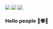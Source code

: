 <!--![Header Image](https://github.com/zenithexpo/zenithexpo/blob/master/Hello.png?raw=true)-->

[![](https://img.shields.io/github/followers/zenithexpo?color=%23181717&label=&logo=github&style=for-the-badge)](https://github.com/iambhagath)
[![](https://img.shields.io/badge/-Connect-%230077B5?style=for-the-badge&logo=linkedin)](https://www.linkedin.com/in/bhagath-reddy-68328a176/)
[![](https://img.shields.io/twitter/follow/DikshaVv?color=%231DA1F2&label=&logo=twitter&logoColor=%23ffffff&style=for-the-badge)](https://twitter.com/_imbhagath)

### Hello people 👾👽👾

<!--
**iambhagath/iambhagath** is a ✨ _special_ ✨ repository because its `README.md` (this file) appears on your GitHub profile.

Here are some ideas to get you started:

- 🔭 I’m currently working on ...
- 🌱 I’m currently learning ...
- 👯 I’m looking to collaborate on ...
- 🤔 I’m looking for help with ...
- 💬 Ask me about ...
- 📫 How to reach me: ...
- 😄 Pronouns: ...
- ⚡ Fun fact: ...

![stats](https://github-readme-stats.vercel.app/api?username=iambhagath)
